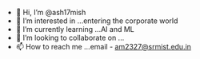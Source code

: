 - 👋 Hi, I’m @ash17mish
- 👀 I’m interested in ...entering the corporate world
- 🌱 I’m currently learning ...AI and ML
- 💞️ I’m looking to collaborate on ...
- 📫 How to reach me ...email - am2327@srmist.edu.in

<!---
ash17mish/ash17mish is a ✨ special ✨ repository because its `README.md` (this file) appears on your GitHub profile.
You can click the Preview link to take a look at your changes.
--->
